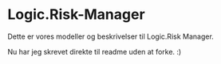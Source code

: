 # Logic.Risk-Manager
Dette er vores modeller og beskrivelser til Logic.Risk Manager.

Nu har jeg skrevet direkte til readme uden at forke. :)